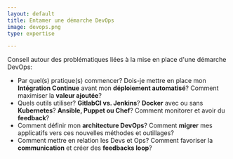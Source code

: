 ```yaml
---
layout: default
title: Entamer une démarche DevOps
image: devops.png
type: expertise

---
```


Conseil autour des problématiques liées à la mise en place d'une démarche DevOps:

- Par quel(s) pratique(s) commencer? Dois-je mettre en place mon **Intégration Continue** avant mon **déploiement automatisé**? Comment maximiser la **valeur ajoutée**?
- Quels outils utiliser? **GitlabCI vs. Jenkins**? **Docker** avec ou sans **Kubernetes**? **Ansible, Puppet ou Chef**? Comment monitorer et avoir du **feedback**?
- Comment définir mon **architecture DevOps**? Comment **migrer** mes applicatifs vers ces nouvelles méthodes et outillages?
- Comment mettre en relation les Devs et Ops? Comment favoriser la **communication** et créer des **feedbacks loop**?